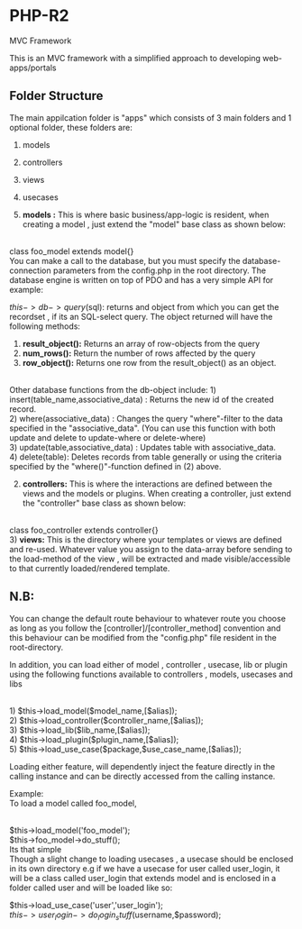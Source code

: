 # PHP-R2
MVC Framework

This is an MVC framework with a simplified approach to developing web-apps/portals

Folder Structure
----------------
The main appilcation folder is "apps" which consists of 3 main folders and 1 optional
folder, these folders are:<br />
1) models <br />
2) controllers <br />
3) views <br />
4) usecases

1) <b>models :</b> This is where basic business/app-logic is resident, when creating a model , just extend the "model"
base class as shown below:
<br />
class foo_model extends model{}
  

<br />
You can make a call to the database, but you must specify the database-connection parameters from the config.php
in the root directory. The database engine is written on top of PDO and has a very simple API for example:

$this->db->query($sql): returns and object from which you can get the recordset , if its an SQL-select query. The object returned
will have the following methods: 
1) <b>result_object():</b> Returns an array of row-objects from the query<br />
2) <b>num_rows():</b> Return the number of rows affected by the query<br />
3) <b>row_object():</b> Returns one row from the result_object() as an object.<br />
<br />
Other database functions from the db-object include:
1) insert(table_name,associative_data) : Returns the new id of the created record.<br />
2) where(associative_data) : Changes the query "where"-filter to the data specified in the "associative_data". (You can use
   this function with both update and delete to update-where or delete-where)<br />
3) update(table,associative_data) : Updates table with associative_data.<br />
4) delete(table): Deletes records from table generally or using the criteria specified by the "where()"-function defined in
   (2) above.<br />

2) <b>controllers:</b> This is where the interactions are defined between the views and the models or plugins. When creating a controller,
just extend the "controller" base class as shown below:
<br />
class foo_controller extends controller{} 
<br />
3) <b>views:</b> This is the directory where your templates or views are defined and re-used. Whatever value you assign
to the data-array before sending to the load-method of the view , will be extracted and made visible/accessible 
to that currently loaded/rendered template.


N.B:
---
You can change the default route behaviour to whatever route you choose as long as you follow the
[controller]/[controller_method] convention and this behaviour can be modified from the "config.php"
file resident in the root-directory.
<br />

In addition, you can load either of model , controller , usecase, lib or plugin using the following functions available to controllers , models, usecases and libs

<br />
1) $this->load_model($model_name,[$alias]); <br />
2) $this->load_controller($controller_name,[$alias]); <br />
3) $this->load_lib($lib_name,[$alias]); <br />
4) $this->load_plugin($plugin_name,[$alias]); <br />
5) $this->load_use_case($package,$use_case_name,[$alias]); <br />

Loading either feature, will dependently inject the feature directly in the calling instance
and can be directly accessed from the calling instance. <br />

Example:
<br />
To load a model called foo_model,

<br />
$this->load_model('foo_model');

<br />
$this->foo_model->do_stuff();

<br />
Its that simple
<br />
Though a slight change to loading usecases , a usecase should be enclosed in its own directory
e.g if we have a usecase for user called user_login, it will be a class called user_login that extends
model and is enclosed in a folder called user and will be loaded like so:
<br />

$this->load_use_case('user','user_login');
<br />
$this->user_login->do_login_stuff($username,$password);



